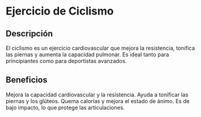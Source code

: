 # Ejercicio de Ciclismo

## Descripción
El ciclismo es un ejercicio cardiovascular que mejora la resistencia, tonifica las piernas y aumenta la capacidad pulmonar. Es ideal tanto para principiantes como para deportistas avanzados.

## Beneficios
Mejora la capacidad cardiovascular y la resistencia.
Ayuda a tonificar las piernas y los glúteos.
Quema calorías y mejora el estado de ánimo.
Es de bajo impacto, lo que protege las articulaciones.
















